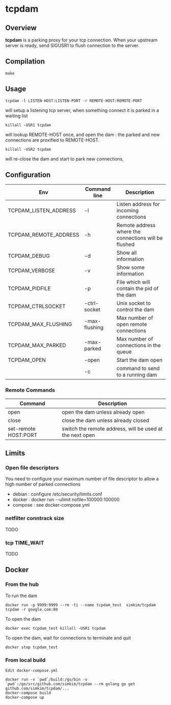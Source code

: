 # tcpdam

## Overview

**tcpdam** is a parking proxy for your tcp connection. When your upstream server is ready, send SIGUSR1 to flush connection to the server.

## Compilation

    make

## Usage

    tcpdam -l LISTEN-HOST:LISTEN-PORT -r REMOTE-HOST:REMOTE-PORT

will setup a listening tcp server, when something connect it is parked in a waiting list

    killall -USR1 tcpdam

will lookup REMOTE-HOST once, and open the dam : the parked and new connections are proxified to REMOTE-HOST.

    killall -USR2 tcpdam

will re-close the dam and start to park new connections,

## Configuration
| Env | Command line | Description |
| --- | ------------ | ----------- |
| TCPDAM_LISTEN_ADDRESS | -l | Listen address for incoming connections |
| TCPDAM_REMOTE_ADDRESS | -h | Remote address where the connections will be flushed |
| TCPDAM_DEBUG | -d | Show all information |
| TCPDAM_VERBOSE | -v | Show some information
| TCPDAM_PIDFILE | -p | File which will contain the pid of the dam |
| TCPDAM_CTRLSOCKET | -ctrl-socket | Unix socket to control the dam |
| TCPDAM_MAX_FLUSHING | -max-flushing | Max number of open remote connections |
| TCPDAM_MAX_PARKED | -max-parked | Max number of connections in the queue |
| TCPDAM_OPEN | -open | Start the dam open |
|   | -c | command to send to a running dam |

### Remote Commands

| Command | Description |
| ------- | ----------- |
| open    | open the dam unless already open |
| close   | close the dam unless already closed |
| set-remote HOST:PORT | switch the remote address, will be used at the next open |

## Limits

### Open file descriptors

You need to configure your maximum number of file descriptor to allow a high number of parked connections

 * debian  : configure /etc/security/limits.conf
 * docker  : docker run --ulimit nofile=100000:100000
 * compose : see docker-compose.yml

### netfilter conntrack size

TODO

### tcp TIME_WAIT

TODO

## Docker

### From the hub

To run the dam

    docker run -p 9999:9999 --rm -ti --name tcpdam_test  simkim/tcpdam tcpdam -r google.com:80

To open the dam

    docker exec tcpdam_test killall -USR1 tcpdam

To open the dam, wait for connections to terminate and quit

    docker stop tcpdam_test

### From local build

    Edit docker-compose.yml

    docker run -v `pwd`/build:/go/bin -v `pwd`:/go/src/github.com/simkim/tcpdam --rm golang go get github.com/simkim/tcpdam/...
    docker-compose build
    docker-compose up
